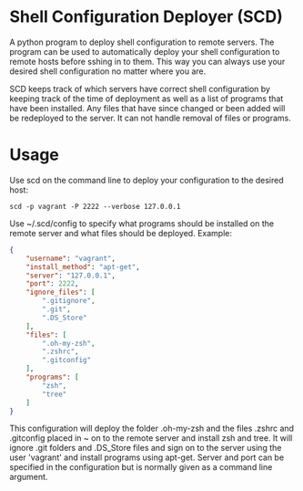 # Shell Configuration Deployer (SCD)
A python program to deploy shell configuration to remote servers. 
The program can be used to automatically deploy your shell configuration to
remote hosts before sshing in to them. This way you can always use your
desired shell configuration no matter where you are.

SCD keeps track of which servers have correct shell configuration by keeping
track of the time of deployment as well as a list of programs that have been
installed. Any files that have since changed or been added will be redeployed
to the server. It can not handle removal of files or programs.

# Usage
Use scd on the command line to deploy your configuration to the desired host:

`scd -p vagrant -P 2222 --verbose 127.0.0.1`

Use ~/.scd/config to specify
what programs should be installed on the remote server and what files should
be deployed. Example:
```json
{
    "username": "vagrant",
    "install_method": "apt-get",
    "server": "127.0.0.1",
    "port": 2222,
    "ignore_files": [
        ".gitignore",
        ".git",
        ".DS_Store"
    ],
    "files": [
        ".oh-my-zsh",
        ".zshrc",
        ".gitconfig"
    ],
    "programs": [
        "zsh",
        "tree"
    ]
}
```
This configuration will deploy the folder .oh-my-zsh and the files .zshrc and
.gitconfig placed in ~ on to the remote server and install zsh and tree.
It will ignore .git folders and .DS_Store files and sign on to the server using
the user 'vagrant' and install programs using apt-get. Server and port can be
specified in the configuration but is normally given as a command line
argument.
